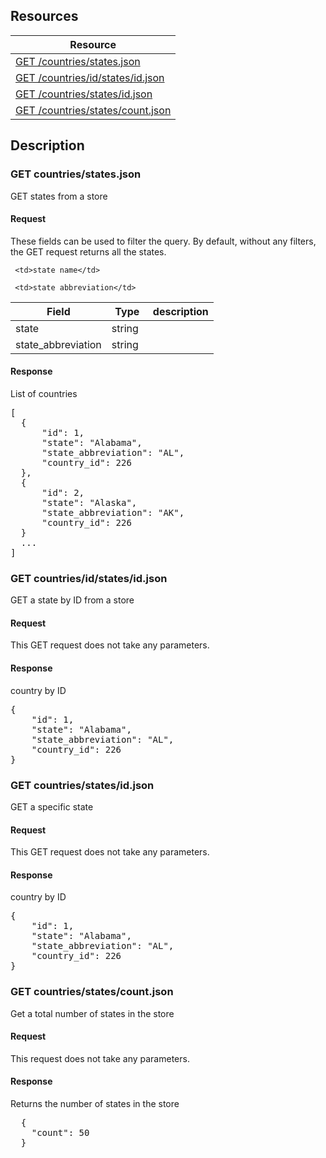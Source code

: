 ## Resources

<table class="table table-bordered ">
  <thead>
   <tr>
     <th>Resource</th>
   </tr>
 </thead>
 <tbody>
   <tr>
     <td><a href="#get-countriestatesjson">GET  /countries/states.json</a></td>
     
   </tr>

   <tr>
     <td><a href="#get-countriesidstatesidjson">GET /countries/id/states/id.json</a></td>
     
   </tr>
   <tr>
     <td><a href="#get-countriesstatesidjson">GET /countries/states/id.json</a></td>
     
   </tr>
   <tr>
     <td><a href="#get-countriesstatescountjson">GET /countries/states/count.json</a></td>
     
   </tr>
   
 </tbody>
</table>
   
## Description

### GET countries/states.json
GET states from a store

#### Request
These fields can be used to filter the query. By default, without any filters, the GET request returns all the states.

<table class="table table-bordered ">
  <thead>
   <tr>
     <th style="width: 100px;">Field</th>
     <th style="width: 50px;">Type</th>
     <th>description</th>
   </tr>
  </thead>
  <tbody>
   <tr>
     <td>state</td>
     <td>string</td>
     
     <td>state name</td>
   </tr>
   <tr>
     <td>state_abbreviation</td>
     <td>string</td>
     
     <td>state abbreviation</td>
   </tr>

   
   
  </tbody>
</table>

#### Response
List of countries
<pre>
[
  {
      "id": 1,
      "state": "Alabama",
      "state_abbreviation": "AL",
      "country_id": 226
  },
  {
      "id": 2,
      "state": "Alaska",
      "state_abbreviation": "AK",
      "country_id": 226
  }
  ...
]
</pre>

### GET countries/id/states/id.json
GET a state by ID from a store

#### Request
This GET request does not take any parameters.

#### Response
country by ID
<pre>
{
    "id": 1,
    "state": "Alabama",
    "state_abbreviation": "AL",
    "country_id": 226
}
</pre> 

### GET countries/states/id.json
GET a specific state

#### Request
This GET request does not take any parameters.

#### Response
country by ID
<pre>
{
    "id": 1,
    "state": "Alabama",
    "state_abbreviation": "AL",
    "country_id": 226
}
</pre>    


### GET countries/states/count.json
Get a total number of states in the store

#### Request
This request does not take any parameters.

#### Response
Returns the number of states in the store 
<pre>
  {
    "count": 50
  }
</pre>
